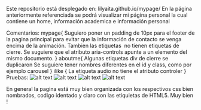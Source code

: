 Este repositorio está desplegado en:
lilyaita.github.io/mypage/
En la página anteriormente referenciada se podrá visualizar mi página personal
la cual contiene un home, información academica e información personal 

Comentarios:
mypage{
Suguiero poner un padding de 10px para el footer de la pagina principal para evitar que la información de contacto se venga encima de la animación.
Tambien las etiquetas <img> no tienen etiquetas de cierre.
Se suguiere que el atributo aria-controls apunte a un elemento del mismo documento.
}
aboutme{
Algunas etiquetas div de cierre se duplicaron
Se suguiere tener nombres diferentes en el id y class, como por ejemplo carousel
}
ilike
{
La etiqueta audio no tiene el atributo controler
}
Pruebas:
![alt text](https://github.com/nmunar/mypage/blob/review_nmunar/Screenshots%20of%20corrections/Feed1.PNG)
![alt text](https://github.com/nmunar/mypage/blob/review_nmunar/Screenshots%20of%20corrections/Feed2.PNG)
![alt text](https://github.com/nmunar/mypage/blob/review_nmunar/Screenshots%20of%20corrections/Feed3.PNG)
![alt text](https://github.com/nmunar/mypage/blob/review_nmunar/Screenshots%20of%20corrections/Feed4.PNG)

En general la pagina está muy bien organizada con los respectivos css bien nombrados, codigo identado y claro con las etiquietas de HTML5. Muy bien !
